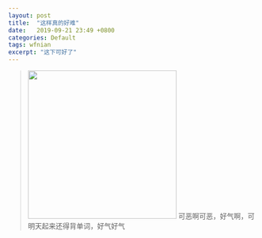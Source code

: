 ```yaml
---
layout: post
title:  "这样真的好难"
date:   2019-09-21 23:49 +0800
categories: Default
tags: wfnian
excerpt: "这下可好了"
---
```


> <img src="https://p.pstatp.com/origin/fefb0000734dbfb645c8" width="300">  
> 可恶啊可恶，好气啊，可明天起来还得背单词，好气好气   